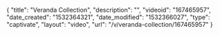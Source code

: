 {
    "title": "Veranda Collection",
    "description": "",
    "videoid": "167465957",
    "date_created": "1532364321",
    "date_modified": "1532366027",
    "type": "captivate",
    "layout": "video",
    "url": "\/v\/veranda-collection\/167465957"
}
